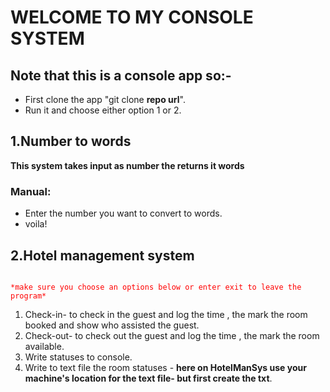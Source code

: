 ﻿# WELCOME TO MY CONSOLE SYSTEM

## Note that this is a console app so:-
- First clone the app "git clone **repo url**".
- Run it and choose either option 1 or 2.

## 1.Number to words

**This system takes input as number the  returns it words**

### Manual:

- Enter the number you want to convert to words.
- voila!

## 2.Hotel management system
<code style="color : red">
*make sure you choose an options below or enter exit to leave the program*
</code>



1. Check-in- to check in the guest and log the time , the mark the room booked and show who assisted the guest.
2. Check-out- to check out the guest and log the time , the mark the room available.
3. Write statuses to console.
4. Write to text file the room statuses - **here on HotelManSys use your machine's location for the text file- but first create the txt**.
